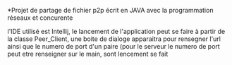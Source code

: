 *Projet de partage de fichier p2p écrit en JAVA avec la programmation réseaux et concurente 

l'IDE utilisé est Intellij, le lancement de l'application peut se faire à partir de la classe Peer_Client, une boite de dialoge apparaitra 
pour rensegner l'url ainsi que le numero de port d'un paire (pour le serveur le numero de port peut etre renseigner sur le main, sont lencement se fait 

